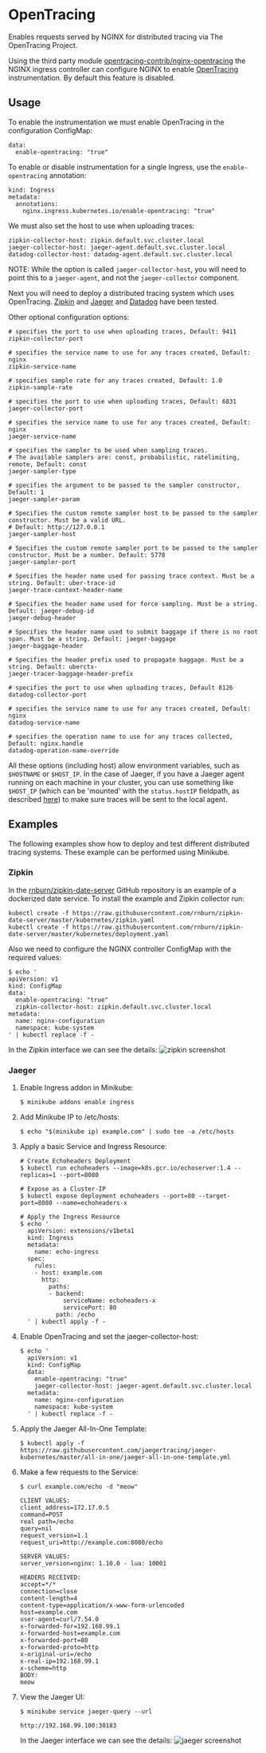 # OpenTracing

Enables requests served by NGINX for distributed tracing via The OpenTracing Project.

Using the third party module [opentracing-contrib/nginx-opentracing](https://github.com/opentracing-contrib/nginx-opentracing) the NGINX ingress controller can configure NGINX to enable [OpenTracing](http://opentracing.io) instrumentation.
By default this feature is disabled.

## Usage

To enable the instrumentation we must enable OpenTracing in the configuration ConfigMap:
```
data:
  enable-opentracing: "true"
```

To enable or disable instrumentation for a single Ingress, use
the `enable-opentracing` annotation:
```
kind: Ingress
metadata:
  annotations:
    nginx.ingress.kubernetes.io/enable-opentracing: "true"
```

We must also set the host to use when uploading traces:

```
zipkin-collector-host: zipkin.default.svc.cluster.local
jaeger-collector-host: jaeger-agent.default.svc.cluster.local
datadog-collector-host: datadog-agent.default.svc.cluster.local
```
NOTE: While the option is called `jaeger-collector-host`, you will need to point this to a `jaeger-agent`, and not the `jaeger-collector` component.  

Next you will need to deploy a distributed tracing system which uses OpenTracing.
[Zipkin](https://github.com/openzipkin/zipkin) and
[Jaeger](https://github.com/jaegertracing/jaeger) and
[Datadog](https://github.com/DataDog/dd-opentracing-cpp)
have been tested.

Other optional configuration options:
```
# specifies the port to use when uploading traces, Default: 9411
zipkin-collector-port

# specifies the service name to use for any traces created, Default: nginx
zipkin-service-name

# specifies sample rate for any traces created, Default: 1.0
zipkin-sample-rate

# specifies the port to use when uploading traces, Default: 6831
jaeger-collector-port

# specifies the service name to use for any traces created, Default: nginx
jaeger-service-name

# specifies the sampler to be used when sampling traces.
# The available samplers are: const, probabilistic, ratelimiting, remote, Default: const
jaeger-sampler-type

# specifies the argument to be passed to the sampler constructor, Default: 1
jaeger-sampler-param

# Specifies the custom remote sampler host to be passed to the sampler constructor. Must be a valid URL.
# Default: http://127.0.0.1
jaeger-sampler-host

# Specifies the custom remote sampler port to be passed to the sampler constructor. Must be a number. Default: 5778
jaeger-sampler-port

# Specifies the header name used for passing trace context. Must be a string. Default: uber-trace-id
jaeger-trace-context-header-name

# Specifies the header name used for force sampling. Must be a string. Default: jaeger-debug-id
jaeger-debug-header

# Specifies the header name used to submit baggage if there is no root span. Must be a string. Default: jaeger-baggage
jaeger-baggage-header

# Specifies the header prefix used to propagate baggage. Must be a string. Default: uberctx-
jaeger-tracer-baggage-header-prefix

# specifies the port to use when uploading traces, Default 8126
datadog-collector-port

# specifies the service name to use for any traces created, Default: nginx
datadog-service-name

# specifies the operation name to use for any traces collected, Default: nginx.handle
datadog-operation-name-override
```

All these options (including host) allow environment variables, such as `$HOSTNAME` or `$HOST_IP`. In the case of Jaeger, if you have a Jaeger agent running on each machine in your cluster, you can use something like `$HOST_IP` (which can be 'mounted' with the `status.hostIP` fieldpath, as described [here](https://kubernetes.io/docs/tasks/inject-data-application/downward-api-volume-expose-pod-information/#capabilities-of-the-downward-api)) to make sure traces will be sent to the local agent.

## Examples

The following examples show how to deploy and test different distributed tracing systems. These example can be performed
using Minikube.

### Zipkin

In the [rnburn/zipkin-date-server](https://github.com/rnburn/zipkin-date-server)
GitHub repository is an example of a dockerized date service. To install the example and Zipkin collector run:

```
kubectl create -f https://raw.githubusercontent.com/rnburn/zipkin-date-server/master/kubernetes/zipkin.yaml
kubectl create -f https://raw.githubusercontent.com/rnburn/zipkin-date-server/master/kubernetes/deployment.yaml
```

Also we need to configure the NGINX controller ConfigMap with the required values:

```
$ echo '
apiVersion: v1
kind: ConfigMap
data:
  enable-opentracing: "true"
  zipkin-collector-host: zipkin.default.svc.cluster.local
metadata:
  name: nginx-configuration
  namespace: kube-system
' | kubectl replace -f -
```

In the Zipkin interface we can see the details:
![zipkin screenshot](../../images/zipkin-demo.png "zipkin collector screenshot")

### Jaeger

1. Enable Ingress addon in Minikube:
    ```
    $ minikube addons enable ingress
    ```

2. Add Minikube IP to /etc/hosts:
    ```
    $ echo "$(minikube ip) example.com" | sudo tee -a /etc/hosts
    ```

3. Apply a basic Service and Ingress Resource:
    ```
    # Create Echoheaders Deployment
    $ kubectl run echoheaders --image=k8s.gcr.io/echoserver:1.4 --replicas=1 --port=8080

    # Expose as a Cluster-IP
    $ kubectl expose deployment echoheaders --port=80 --target-port=8080 --name=echoheaders-x

    # Apply the Ingress Resource
    $ echo '
      apiVersion: extensions/v1beta1
      kind: Ingress
      metadata:
        name: echo-ingress
      spec:
        rules:
        - host: example.com
          http:
            paths:
            - backend:
                serviceName: echoheaders-x
                servicePort: 80
              path: /echo
      ' | kubectl apply -f -
    ```

4. Enable OpenTracing and set the jaeger-collector-host:
    ```
    $ echo '
      apiVersion: v1
      kind: ConfigMap
      data:
        enable-opentracing: "true"
        jaeger-collector-host: jaeger-agent.default.svc.cluster.local
      metadata:
        name: nginx-configuration
        namespace: kube-system
      ' | kubectl replace -f -
    ```

5. Apply the Jaeger All-In-One Template:
    ```
    $ kubectl apply -f https://raw.githubusercontent.com/jaegertracing/jaeger-kubernetes/master/all-in-one/jaeger-all-in-one-template.yml
    ```

6. Make a few requests to the Service:
    ```
    $ curl example.com/echo -d "meow"

    CLIENT VALUES:
    client_address=172.17.0.5
    command=POST
    real path=/echo
    query=nil
    request_version=1.1
    request_uri=http://example.com:8080/echo

    SERVER VALUES:
    server_version=nginx: 1.10.0 - lua: 10001

    HEADERS RECEIVED:
    accept=*/*
    connection=close
    content-length=4
    content-type=application/x-www-form-urlencoded
    host=example.com
    user-agent=curl/7.54.0
    x-forwarded-for=192.168.99.1
    x-forwarded-host=example.com
    x-forwarded-port=80
    x-forwarded-proto=http
    x-original-uri=/echo
    x-real-ip=192.168.99.1
    x-scheme=http
    BODY:
    meow
    ```

7. View the Jaeger UI:
    ```
    $ minikube service jaeger-query --url

    http://192.168.99.100:30183
    ```

    In the Jaeger interface we can see the details:
    ![jaeger screenshot](../../images/jaeger-demo.png "jaeger collector screenshot")
